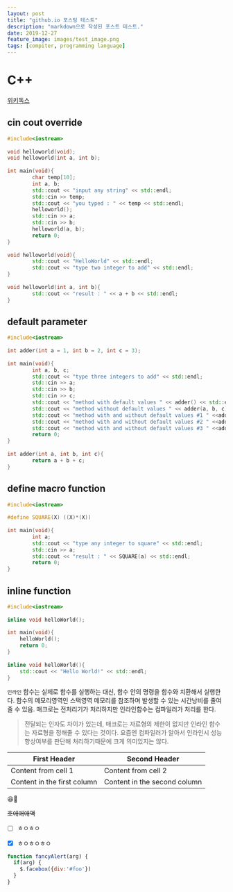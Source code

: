 ```yaml
---
layout: post
title: "github.io 포스팅 테스트"
description: "markdown으로 작성된 포스트 테스트."
date: 2019-12-27
feature_image: images/test_image.png
tags: [compiter, programming language]
---
```

# C++

[위키독스](https://wikidocs.net/16468)

## cin cout override

```cpp
#include<iostream>
    
void helloworld(void);
void helloworld(int a, int b);
    
int main(void){
        char temp[10];
        int a, b;
        std::cout << "input any string" << std::endl;
        std::cin >> temp;
        std::cout << "you typed : " << temp << std::endl;
        helloworld();
        std::cin >> a;
        std::cin >> b;
        helloworld(a, b);
        return 0;
}
    
void helloworld(void){
        std::cout << "HelloWorld" << std::endl;
        std::cout << "type two integer to add" << std::endl;
}
    
void helloworld(int a, int b){
        std::cout << "result : " << a + b << std::endl;
}
```
    
## default parameter

```cpp
#include<iostream>
    
int adder(int a = 1, int b = 2, int c = 3);
    
int main(void){
        int a, b, c;
        std::cout << "type three integers to add" << std::endl;
        std::cin >> a;
        std::cin >> b;
        std::cin >> c;
        std::cout << "method with default values " << adder() << std::endl;
        std::cout << "method without default values " << adder(a, b, c) << std::endl;
        std::cout << "method with and without default values #1 " <<adder(a) << std::endl;
        std::cout << "method with and without default values #2 " <<adder(a, b) << std::endl;
        std::cout << "method with and without default values #3 " <<adder(a, b, c) << std::endl;
        return 0;
}
    
int adder(int a, int b, int c){
        return a + b + c;
}
```

## define macro function

```cpp
#include<iostream>
    
#define SQUARE(X) ((X)*(X))
    
int main(void){
        int a;
        std::cout << "type any integer to square" << std::endl;
        std::cin >> a;
        std::cout << "result : " << SQUARE(a) << std::endl;
        return 0;
}
```
## inline function

```cpp
#include<iostream>
    
inline void helloWorld();
    
int main(void){
    helloWorld();
    return 0;
}
    
inline void helloWorld(){
    std::cout << "Hello World!" << std::endl;
}
```

`인라인` 함수는 실제로 함수를 실행하는 대신, 함수 안의 명령을 함수와 치환해서 실행한다. 
함수의 메모리영역인 스택영역 메모리를 참조하며 발생할 수 있는 시간낭비를 줄여줄 수 있음. 
매크로는 전처리기가 처리하지만 인라인함수는 컴파일러가 처리를 한다.
>전달되는 인자도 차이가 있는데, 매크로는 자료형의 제한이 없지만 인라인 함수는 자료형을 정해줄 수 있다는 것이다.
요즘엔 컴파일러가 알아서 인라인시 성능 향상여부를 판단해 처리하기때문에 크게 의미있지는 않다.

First Header | Second Header
------------ | -------------
Content from cell 1 | Content from cell 2
Content in the first column | Content in the second column

😆🙂

~~호애애애액~~

- [  ] ㅎㅇㅎㅇ
- [x] ㅎㅇㅎㅇㅎㅇ


```javascript
function fancyAlert(arg) {
  if(arg) {
    $.facebox({div:'#foo'})
  }
}
```
